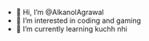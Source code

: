 - 👋 Hi, I’m @AlkanolAgrawal
- 👀 I’m interested in coding and gaming
- 🌱 I’m currently learning kuchh nhi


<!---
AlkanolAgrawal/AlkanolAgrawal is a ✨ special ✨ repository because its `README.md` (this file) appears on your GitHub profile.
You can click the Preview link to take a look at your changes.
--->
